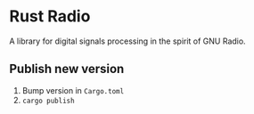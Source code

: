 # Rust Radio

A library for digital signals processing in the spirit of GNU Radio.


## Publish new version

1. Bump version in `Cargo.toml`
2. `cargo publish`

